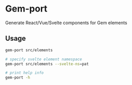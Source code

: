 # Gem-port

Generate React/Vue/Svelte components for Gem elements

## Usage

```bash
gem-port src/elements

# specify svelte element namespace
gem-port src/elements --svelte-ns=pat

# print help info
gem-port -h
```